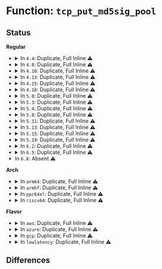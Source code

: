 # Function: <code>tcp_put_md5sig_pool</code>

## Status
<b>Regular</b>
<ul>
<li>
<details>
<summary>In <code>4.4</code>: Duplicate, Full Inline ⚠️</summary>

**Collision:** Static Duplication

**Inline:** Full

**Transformation:** False

**Instances:**

```
In net/ipv4/tcp_ipv4.c (ffffffff8177ac40)
Location: include/net/tcp.h:1405
Inline: True
Inline callers:
  - net/ipv4/tcp_ipv4.c:tcp_v4_md5_hash_skb
  - net/ipv4/tcp_ipv4.c:tcp_v4_md5_hash_skb
  - net/ipv4/tcp_ipv4.c:tcp_v4_md5_hash_hdr
  - net/ipv4/tcp_ipv4.c:tcp_v4_md5_hash_hdr
```
```
In net/ipv6/tcp_ipv6.c (ffffffff817eed81)
Location: include/net/tcp.h:1405
Inline: True
Inline callers:
  - net/ipv6/tcp_ipv6.c:tcp_v6_md5_hash_skb
  - net/ipv6/tcp_ipv6.c:tcp_v6_md5_hash_skb
  - net/ipv6/tcp_ipv6.c:tcp_v6_send_response
  - net/ipv6/tcp_ipv6.c:tcp_v6_send_response
```
</details>
</li>
<li>
<details>
<summary>In <code>4.8</code>: Duplicate, Full Inline ⚠️</summary>

**Collision:** Static Duplication

**Inline:** Full

**Transformation:** False

**Instances:**

```
In net/ipv4/tcp_ipv4.c (ffffffff817e7ff4)
Location: include/net/tcp.h:1418
Inline: True
Inline callers:
  - net/ipv4/tcp_ipv4.c:tcp_v4_md5_hash_skb
  - net/ipv4/tcp_ipv4.c:tcp_v4_md5_hash_skb
  - net/ipv4/tcp_ipv4.c:tcp_v4_md5_hash_hdr
  - net/ipv4/tcp_ipv4.c:tcp_v4_md5_hash_hdr
```
```
In net/ipv6/tcp_ipv6.c (ffffffff8185d96d)
Location: include/net/tcp.h:1418
Inline: True
Inline callers:
  - net/ipv6/tcp_ipv6.c:tcp_v6_send_response
  - net/ipv6/tcp_ipv6.c:tcp_v6_send_response
  - net/ipv6/tcp_ipv6.c:tcp_v6_md5_hash_skb
  - net/ipv6/tcp_ipv6.c:tcp_v6_md5_hash_skb
```
</details>
</li>
<li>
<details>
<summary>In <code>4.10</code>: Duplicate, Full Inline ⚠️</summary>

**Collision:** Static Duplication

**Inline:** Full

**Transformation:** False

**Instances:**

```
In net/ipv4/tcp_ipv4.c (ffffffff81818704)
Location: include/net/tcp.h:1475
Inline: True
Inline callers:
  - net/ipv4/tcp_ipv4.c:tcp_v4_md5_hash_skb
  - net/ipv4/tcp_ipv4.c:tcp_v4_md5_hash_skb
  - net/ipv4/tcp_ipv4.c:tcp_v4_md5_hash_hdr
  - net/ipv4/tcp_ipv4.c:tcp_v4_md5_hash_hdr
```
```
In net/ipv6/tcp_ipv6.c (ffffffff8188f9c1)
Location: include/net/tcp.h:1475
Inline: True
Inline callers:
  - net/ipv6/tcp_ipv6.c:tcp_v6_send_response
  - net/ipv6/tcp_ipv6.c:tcp_v6_send_response
  - net/ipv6/tcp_ipv6.c:tcp_v6_md5_hash_skb
  - net/ipv6/tcp_ipv6.c:tcp_v6_md5_hash_skb
```
</details>
</li>
<li>
<details>
<summary>In <code>4.13</code>: Duplicate, Full Inline ⚠️</summary>

**Collision:** Static Duplication

**Inline:** Full

**Transformation:** False

**Instances:**

```
In net/ipv4/tcp_ipv4.c (ffffffff81838d54)
Location: include/net/tcp.h:1517
Inline: True
Inline callers:
  - net/ipv4/tcp_ipv4.c:tcp_v4_md5_hash_skb
  - net/ipv4/tcp_ipv4.c:tcp_v4_md5_hash_skb
  - net/ipv4/tcp_ipv4.c:tcp_v4_md5_hash_hdr
  - net/ipv4/tcp_ipv4.c:tcp_v4_md5_hash_hdr
```
```
In net/ipv6/tcp_ipv6.c (ffffffff818b6064)
Location: include/net/tcp.h:1517
Inline: True
Inline callers:
  - net/ipv6/tcp_ipv6.c:tcp_v6_send_response
  - net/ipv6/tcp_ipv6.c:tcp_v6_send_response
  - net/ipv6/tcp_ipv6.c:tcp_v6_md5_hash_skb
  - net/ipv6/tcp_ipv6.c:tcp_v6_md5_hash_skb
```
</details>
</li>
<li>
<details>
<summary>In <code>4.15</code>: Duplicate, Full Inline ⚠️</summary>

**Collision:** Static Duplication

**Inline:** Full

**Transformation:** False

**Instances:**

```
In net/ipv4/tcp_ipv4.c (ffffffff818b85ab)
Location: include/net/tcp.h:1498
Inline: True
Inline callers:
  - net/ipv4/tcp_ipv4.c:tcp_v4_md5_hash_skb
  - net/ipv4/tcp_ipv4.c:tcp_v4_md5_hash_skb
  - net/ipv4/tcp_ipv4.c:tcp_v4_md5_hash_hdr
  - net/ipv4/tcp_ipv4.c:tcp_v4_md5_hash_hdr
```
```
In net/ipv6/tcp_ipv6.c (ffffffff81938def)
Location: include/net/tcp.h:1498
Inline: True
Inline callers:
  - net/ipv6/tcp_ipv6.c:tcp_v6_send_response
  - net/ipv6/tcp_ipv6.c:tcp_v6_send_response
  - net/ipv6/tcp_ipv6.c:tcp_v6_md5_hash_skb
  - net/ipv6/tcp_ipv6.c:tcp_v6_md5_hash_skb
```
</details>
</li>
<li>
<details>
<summary>In <code>4.18</code>: Duplicate, Full Inline ⚠️</summary>

**Collision:** Static Duplication

**Inline:** Full

**Transformation:** False

**Instances:**

```
In net/ipv4/tcp_ipv4.c (ffffffff8190eb5f)
Location: include/net/tcp.h:1515
Inline: True
Inline callers:
  - net/ipv4/tcp_ipv4.c:tcp_v4_md5_hash_skb
  - net/ipv4/tcp_ipv4.c:tcp_v4_md5_hash_skb
  - net/ipv4/tcp_ipv4.c:tcp_v4_md5_hash_hdr
  - net/ipv4/tcp_ipv4.c:tcp_v4_md5_hash_hdr
```
```
In net/ipv6/tcp_ipv6.c (ffffffff8199265e)
Location: include/net/tcp.h:1515
Inline: True
Inline callers:
  - net/ipv6/tcp_ipv6.c:tcp_v6_send_response
  - net/ipv6/tcp_ipv6.c:tcp_v6_send_response
  - net/ipv6/tcp_ipv6.c:tcp_v6_md5_hash_skb
  - net/ipv6/tcp_ipv6.c:tcp_v6_md5_hash_skb
```
</details>
</li>
<li>
<details>
<summary>In <code>5.0</code>: Duplicate, Full Inline ⚠️</summary>

**Collision:** Static Duplication

**Inline:** Full

**Transformation:** False

**Instances:**

```
In net/ipv4/tcp_ipv4.c (ffffffff8193cf8f)
Location: include/net/tcp.h:1587
Inline: True
Inline callers:
  - net/ipv4/tcp_ipv4.c:tcp_v4_md5_hash_skb
  - net/ipv4/tcp_ipv4.c:tcp_v4_md5_hash_skb
  - net/ipv4/tcp_ipv4.c:tcp_v4_md5_hash_hdr
  - net/ipv4/tcp_ipv4.c:tcp_v4_md5_hash_hdr
```
```
In net/ipv6/tcp_ipv6.c (ffffffff819c8d9e)
Location: include/net/tcp.h:1587
Inline: True
Inline callers:
  - net/ipv6/tcp_ipv6.c:tcp_v6_send_response
  - net/ipv6/tcp_ipv6.c:tcp_v6_send_response
  - net/ipv6/tcp_ipv6.c:tcp_v6_md5_hash_skb
  - net/ipv6/tcp_ipv6.c:tcp_v6_md5_hash_skb
```
</details>
</li>
<li>
<details>
<summary>In <code>5.3</code>: Duplicate, Full Inline ⚠️</summary>

**Collision:** Static Duplication

**Inline:** Full

**Transformation:** False

**Instances:**

```
In net/ipv4/tcp_ipv4.c (ffffffff819a13df)
Location: include/net/tcp.h:1589
Inline: True
Inline callers:
  - net/ipv4/tcp_ipv4.c:tcp_v4_md5_hash_skb
  - net/ipv4/tcp_ipv4.c:tcp_v4_md5_hash_skb
  - net/ipv4/tcp_ipv4.c:tcp_v4_md5_hash_hdr
  - net/ipv4/tcp_ipv4.c:tcp_v4_md5_hash_hdr
```
```
In net/ipv6/tcp_ipv6.c (ffffffff81a3774f)
Location: include/net/tcp.h:1589
Inline: True
Inline callers:
  - net/ipv6/tcp_ipv6.c:tcp_v6_send_response
  - net/ipv6/tcp_ipv6.c:tcp_v6_send_response
  - net/ipv6/tcp_ipv6.c:tcp_v6_md5_hash_skb
  - net/ipv6/tcp_ipv6.c:tcp_v6_md5_hash_skb
```
</details>
</li>
<li>
<details>
<summary>In <code>5.4</code>: Duplicate, Full Inline ⚠️</summary>

**Collision:** Static Duplication

**Inline:** Full

**Transformation:** False

**Instances:**

```
In net/ipv4/tcp_ipv4.c (ffffffff819d808f)
Location: include/net/tcp.h:1611
Inline: True
Inline callers:
  - net/ipv4/tcp_ipv4.c:tcp_v4_md5_hash_skb
  - net/ipv4/tcp_ipv4.c:tcp_v4_md5_hash_skb
  - net/ipv4/tcp_ipv4.c:tcp_v4_md5_hash_hdr
  - net/ipv4/tcp_ipv4.c:tcp_v4_md5_hash_hdr
```
```
In net/ipv6/tcp_ipv6.c (ffffffff81a6e279)
Location: include/net/tcp.h:1611
Inline: True
Inline callers:
  - net/ipv6/tcp_ipv6.c:tcp_v6_send_response
  - net/ipv6/tcp_ipv6.c:tcp_v6_send_response
  - net/ipv6/tcp_ipv6.c:tcp_v6_md5_hash_skb
  - net/ipv6/tcp_ipv6.c:tcp_v6_md5_hash_skb
```
</details>
</li>
<li>
<details>
<summary>In <code>5.8</code>: Duplicate, Full Inline ⚠️</summary>

**Collision:** Static Duplication

**Inline:** Full

**Transformation:** False

**Instances:**

```
In net/ipv4/tcp_ipv4.c (ffffffff81ac407f)
Location: include/net/tcp.h:1638
Inline: True
Inline callers:
  - net/ipv4/tcp_ipv4.c:tcp_v4_md5_hash_skb
  - net/ipv4/tcp_ipv4.c:tcp_v4_md5_hash_skb
```
```
In net/ipv6/tcp_ipv6.c (ffffffff81b67497)
Location: include/net/tcp.h:1638
Inline: True
Inline callers:
  - net/ipv6/tcp_ipv6.c:tcp_v6_md5_hash_skb
  - net/ipv6/tcp_ipv6.c:tcp_v6_md5_hash_skb
```
</details>
</li>
<li>
<details>
<summary>In <code>5.11</code>: Duplicate, Full Inline ⚠️</summary>

**Collision:** Static Duplication

**Inline:** Full

**Transformation:** False

**Instances:**

```
In net/ipv4/tcp_ipv4.c (ffffffff81acfb0f)
Location: include/net/tcp.h:1652
Inline: True
Inline callers:
  - net/ipv4/tcp_ipv4.c:tcp_v4_md5_hash_skb
  - net/ipv4/tcp_ipv4.c:tcp_v4_md5_hash_skb
```
```
In net/ipv6/tcp_ipv6.c (ffffffff81b75c97)
Location: include/net/tcp.h:1652
Inline: True
Inline callers:
  - net/ipv6/tcp_ipv6.c:tcp_v6_md5_hash_skb
  - net/ipv6/tcp_ipv6.c:tcp_v6_md5_hash_skb
```
</details>
</li>
<li>
<details>
<summary>In <code>5.13</code>: Duplicate, Full Inline ⚠️</summary>

**Collision:** Static Duplication

**Inline:** Full

**Transformation:** False

**Instances:**

```
In net/ipv4/tcp_ipv4.c (ffffffff81abac5f)
Location: include/net/tcp.h:1656
Inline: True
Inline callers:
  - net/ipv4/tcp_ipv4.c:tcp_v4_md5_hash_skb
  - net/ipv4/tcp_ipv4.c:tcp_v4_md5_hash_skb
```
```
In net/ipv6/tcp_ipv6.c (ffffffff81b650ca)
Location: include/net/tcp.h:1656
Inline: True
Inline callers:
  - net/ipv6/tcp_ipv6.c:tcp_v6_send_response
  - net/ipv6/tcp_ipv6.c:tcp_v6_send_response
  - net/ipv6/tcp_ipv6.c:tcp_v6_md5_hash_skb
  - net/ipv6/tcp_ipv6.c:tcp_v6_md5_hash_skb
```
</details>
</li>
<li>
<details>
<summary>In <code>5.15</code>: Duplicate, Full Inline ⚠️</summary>

**Collision:** Static Duplication

**Inline:** Full

**Transformation:** False

**Instances:**

```
In net/ipv4/tcp_ipv4.c (ffffffff81b77faf)
Location: include/net/tcp.h:1650
Inline: True
Inline callers:
  - net/ipv4/tcp_ipv4.c:tcp_v4_md5_hash_skb
  - net/ipv4/tcp_ipv4.c:tcp_v4_md5_hash_skb
```
```
In net/ipv6/tcp_ipv6.c (ffffffff81c2d30a)
Location: include/net/tcp.h:1650
Inline: True
Inline callers:
  - net/ipv6/tcp_ipv6.c:tcp_v6_send_response
  - net/ipv6/tcp_ipv6.c:tcp_v6_send_response
  - net/ipv6/tcp_ipv6.c:tcp_v6_md5_hash_skb
  - net/ipv6/tcp_ipv6.c:tcp_v6_md5_hash_skb
```
</details>
</li>
<li>
<details>
<summary>In <code>5.19</code>: Duplicate, Full Inline ⚠️</summary>

**Collision:** Static Duplication

**Inline:** Full

**Transformation:** False

**Instances:**

```
In net/ipv4/tcp_ipv4.c (ffffffff81d07bd0)
Location: include/net/tcp.h:1711
Inline: True
Inline callers:
  - net/ipv4/tcp_ipv4.c:tcp_v4_md5_hash_skb
  - net/ipv4/tcp_ipv4.c:tcp_v4_md5_hash_skb
```
```
In net/ipv6/tcp_ipv6.c (ffffffff81dca727)
Location: include/net/tcp.h:1711
Inline: True
Inline callers:
  - net/ipv6/tcp_ipv6.c:tcp_v6_send_response
  - net/ipv6/tcp_ipv6.c:tcp_v6_send_response
  - net/ipv6/tcp_ipv6.c:tcp_v6_md5_hash_skb
  - net/ipv6/tcp_ipv6.c:tcp_v6_md5_hash_skb
```
</details>
</li>
<li>
<details>
<summary>In <code>6.2</code>: Duplicate, Full Inline ⚠️</summary>

**Collision:** Static Duplication

**Inline:** Full

**Transformation:** False

**Instances:**

```
In net/ipv4/tcp_ipv4.c (ffffffff81ecd530)
Location: include/net/tcp.h:1731
Inline: True
Inline callers:
  - net/ipv4/tcp_ipv4.c:tcp_v4_md5_hash_skb
  - net/ipv4/tcp_ipv4.c:tcp_v4_md5_hash_skb
```
```
In net/ipv6/tcp_ipv6.c (ffffffff81f9b761)
Location: include/net/tcp.h:1731
Inline: True
Inline callers:
  - net/ipv6/tcp_ipv6.c:tcp_v6_send_response
  - net/ipv6/tcp_ipv6.c:tcp_v6_send_response
  - net/ipv6/tcp_ipv6.c:tcp_v6_md5_hash_skb
  - net/ipv6/tcp_ipv6.c:tcp_v6_md5_hash_skb
```
</details>
</li>
<li>
<details>
<summary>In <code>6.5</code>: Duplicate, Full Inline ⚠️</summary>

**Collision:** Static Duplication

**Inline:** Full

**Transformation:** False

**Instances:**

```
In net/ipv4/tcp_ipv4.c (ffffffff81f2c1f1)
Location: include/net/tcp.h:1744
Inline: True
Inline callers:
  - net/ipv4/tcp_ipv4.c:tcp_v4_md5_hash_skb
  - net/ipv4/tcp_ipv4.c:tcp_v4_md5_hash_skb
```
```
In net/ipv6/tcp_ipv6.c (ffffffff81ffaeb8)
Location: include/net/tcp.h:1744
Inline: True
Inline callers:
  - net/ipv6/tcp_ipv6.c:tcp_v6_md5_hash_skb
  - net/ipv6/tcp_ipv6.c:tcp_v6_md5_hash_skb
```
</details>
</li>
<li>
In <code>6.8</code>: Absent ⚠️
</li>
</ul>
<b>Arch</b>
<ul>
<li>
<details>
<summary>In <code>arm64</code>: Duplicate, Full Inline ⚠️</summary>

**Collision:** Static Duplication

**Inline:** Full

**Transformation:** False

**Instances:**

```
In net/ipv4/tcp_ipv4.c (ffff800010c8ad88)
Location: include/net/tcp.h:1611
Inline: True
Inline callers:
  - net/ipv4/tcp_ipv4.c:tcp_v4_md5_hash_skb
  - net/ipv4/tcp_ipv4.c:tcp_v4_md5_hash_skb
  - net/ipv4/tcp_ipv4.c:tcp_v4_md5_hash_hdr
  - net/ipv4/tcp_ipv4.c:tcp_v4_md5_hash_hdr
```
```
In net/ipv6/tcp_ipv6.c (ffff800010d37c2c)
Location: include/net/tcp.h:1611
Inline: True
Inline callers:
  - net/ipv6/tcp_ipv6.c:tcp_v6_send_response
  - net/ipv6/tcp_ipv6.c:tcp_v6_send_response
  - net/ipv6/tcp_ipv6.c:tcp_v6_md5_hash_skb
  - net/ipv6/tcp_ipv6.c:tcp_v6_md5_hash_skb
```
</details>
</li>
<li>
<details>
<summary>In <code>armhf</code>: Duplicate, Full Inline ⚠️</summary>

**Collision:** Static Duplication

**Inline:** Full

**Transformation:** False

**Instances:**

```
In net/ipv4/tcp_ipv4.c (c0d99668)
Location: include/net/tcp.h:1611
Inline: True
Inline callers:
  - net/ipv4/tcp_ipv4.c:tcp_v4_md5_hash_skb
  - net/ipv4/tcp_ipv4.c:tcp_v4_md5_hash_skb
  - net/ipv4/tcp_ipv4.c:tcp_v4_md5_hash_hdr
  - net/ipv4/tcp_ipv4.c:tcp_v4_md5_hash_hdr
```
```
In net/ipv6/tcp_ipv6.c (c0e38848)
Location: include/net/tcp.h:1611
Inline: True
Inline callers:
  - net/ipv6/tcp_ipv6.c:tcp_v6_send_response
  - net/ipv6/tcp_ipv6.c:tcp_v6_send_response
  - net/ipv6/tcp_ipv6.c:tcp_v6_md5_hash_skb
  - net/ipv6/tcp_ipv6.c:tcp_v6_md5_hash_skb
```
</details>
</li>
<li>
<details>
<summary>In <code>ppc64el</code>: Duplicate, Full Inline ⚠️</summary>

**Collision:** Static Duplication

**Inline:** Full

**Transformation:** False

**Instances:**

```
In net/ipv4/tcp_ipv4.c (c000000000d99858)
Location: include/net/tcp.h:1611
Inline: True
Inline callers:
  - net/ipv4/tcp_ipv4.c:tcp_v4_md5_hash_skb
  - net/ipv4/tcp_ipv4.c:tcp_v4_md5_hash_skb
  - net/ipv4/tcp_ipv4.c:tcp_v4_md5_hash_hdr
  - net/ipv4/tcp_ipv4.c:tcp_v4_md5_hash_hdr
```
```
In net/ipv6/tcp_ipv6.c (c000000000e6915c)
Location: include/net/tcp.h:1611
Inline: True
Inline callers:
  - net/ipv6/tcp_ipv6.c:tcp_v6_send_response
  - net/ipv6/tcp_ipv6.c:tcp_v6_send_response
  - net/ipv6/tcp_ipv6.c:tcp_v6_md5_hash_skb
  - net/ipv6/tcp_ipv6.c:tcp_v6_md5_hash_skb
```
</details>
</li>
<li>
<details>
<summary>In <code>riscv64</code>: Duplicate, Full Inline ⚠️</summary>

**Collision:** Static Duplication

**Inline:** Full

**Transformation:** False

**Instances:**

```
In net/ipv4/tcp_ipv4.c (ffffffe0007ec29e)
Location: include/net/tcp.h:1611
Inline: True
Inline callers:
  - net/ipv4/tcp_ipv4.c:tcp_v4_md5_hash_skb
  - net/ipv4/tcp_ipv4.c:tcp_v4_md5_hash_skb
  - net/ipv4/tcp_ipv4.c:tcp_v4_md5_hash_hdr
  - net/ipv4/tcp_ipv4.c:tcp_v4_md5_hash_hdr
```
```
In net/ipv6/tcp_ipv6.c (ffffffe00087405a)
Location: include/net/tcp.h:1611
Inline: True
Inline callers:
  - net/ipv6/tcp_ipv6.c:tcp_v6_send_response
  - net/ipv6/tcp_ipv6.c:tcp_v6_send_response
  - net/ipv6/tcp_ipv6.c:tcp_v6_md5_hash_skb
  - net/ipv6/tcp_ipv6.c:tcp_v6_md5_hash_skb
```
</details>
</li>
</ul>
<b>Flavor</b>
<ul>
<li>
<details>
<summary>In <code>aws</code>: Duplicate, Full Inline ⚠️</summary>

**Collision:** Static Duplication

**Inline:** Full

**Transformation:** False

**Instances:**

```
In net/ipv4/tcp_ipv4.c (ffffffff81977eff)
Location: include/net/tcp.h:1611
Inline: True
Inline callers:
  - net/ipv4/tcp_ipv4.c:tcp_v4_md5_hash_skb
  - net/ipv4/tcp_ipv4.c:tcp_v4_md5_hash_skb
  - net/ipv4/tcp_ipv4.c:tcp_v4_md5_hash_hdr
  - net/ipv4/tcp_ipv4.c:tcp_v4_md5_hash_hdr
```
```
In net/ipv6/tcp_ipv6.c (ffffffff81a0d909)
Location: include/net/tcp.h:1611
Inline: True
Inline callers:
  - net/ipv6/tcp_ipv6.c:tcp_v6_send_response
  - net/ipv6/tcp_ipv6.c:tcp_v6_send_response
  - net/ipv6/tcp_ipv6.c:tcp_v6_md5_hash_skb
  - net/ipv6/tcp_ipv6.c:tcp_v6_md5_hash_skb
```
</details>
</li>
<li>
<details>
<summary>In <code>azure</code>: Duplicate, Full Inline ⚠️</summary>

**Collision:** Static Duplication

**Inline:** Full

**Transformation:** False

**Instances:**

```
In net/ipv4/tcp_ipv4.c (ffffffff819319bf)
Location: include/net/tcp.h:1611
Inline: True
Inline callers:
  - net/ipv4/tcp_ipv4.c:tcp_v4_md5_hash_skb
  - net/ipv4/tcp_ipv4.c:tcp_v4_md5_hash_skb
  - net/ipv4/tcp_ipv4.c:tcp_v4_md5_hash_hdr
  - net/ipv4/tcp_ipv4.c:tcp_v4_md5_hash_hdr
```
```
In net/ipv6/tcp_ipv6.c (ffffffff819ca6c9)
Location: include/net/tcp.h:1611
Inline: True
Inline callers:
  - net/ipv6/tcp_ipv6.c:tcp_v6_send_response
  - net/ipv6/tcp_ipv6.c:tcp_v6_send_response
  - net/ipv6/tcp_ipv6.c:tcp_v6_md5_hash_skb
  - net/ipv6/tcp_ipv6.c:tcp_v6_md5_hash_skb
```
</details>
</li>
<li>
<details>
<summary>In <code>gcp</code>: Duplicate, Full Inline ⚠️</summary>

**Collision:** Static Duplication

**Inline:** Full

**Transformation:** False

**Instances:**

```
In net/ipv4/tcp_ipv4.c (ffffffff819e26cf)
Location: include/net/tcp.h:1611
Inline: True
Inline callers:
  - net/ipv4/tcp_ipv4.c:tcp_v4_md5_hash_skb
  - net/ipv4/tcp_ipv4.c:tcp_v4_md5_hash_skb
  - net/ipv4/tcp_ipv4.c:tcp_v4_md5_hash_hdr
  - net/ipv4/tcp_ipv4.c:tcp_v4_md5_hash_hdr
```
```
In net/ipv6/tcp_ipv6.c (ffffffff81a78389)
Location: include/net/tcp.h:1611
Inline: True
Inline callers:
  - net/ipv6/tcp_ipv6.c:tcp_v6_send_response
  - net/ipv6/tcp_ipv6.c:tcp_v6_send_response
  - net/ipv6/tcp_ipv6.c:tcp_v6_md5_hash_skb
  - net/ipv6/tcp_ipv6.c:tcp_v6_md5_hash_skb
```
</details>
</li>
<li>
<details>
<summary>In <code>lowlatency</code>: Duplicate, Full Inline ⚠️</summary>

**Collision:** Static Duplication

**Inline:** Full

**Transformation:** False

**Instances:**

```
In net/ipv4/tcp_ipv4.c (ffffffff819ec41f)
Location: include/net/tcp.h:1611
Inline: True
Inline callers:
  - net/ipv4/tcp_ipv4.c:tcp_v4_md5_hash_skb
  - net/ipv4/tcp_ipv4.c:tcp_v4_md5_hash_skb
  - net/ipv4/tcp_ipv4.c:tcp_v4_md5_hash_hdr
  - net/ipv4/tcp_ipv4.c:tcp_v4_md5_hash_hdr
```
```
In net/ipv6/tcp_ipv6.c (ffffffff81a84af9)
Location: include/net/tcp.h:1611
Inline: True
Inline callers:
  - net/ipv6/tcp_ipv6.c:tcp_v6_send_response
  - net/ipv6/tcp_ipv6.c:tcp_v6_send_response
  - net/ipv6/tcp_ipv6.c:tcp_v6_md5_hash_skb
  - net/ipv6/tcp_ipv6.c:tcp_v6_md5_hash_skb
```
</details>
</li>
</ul>

## Differences
